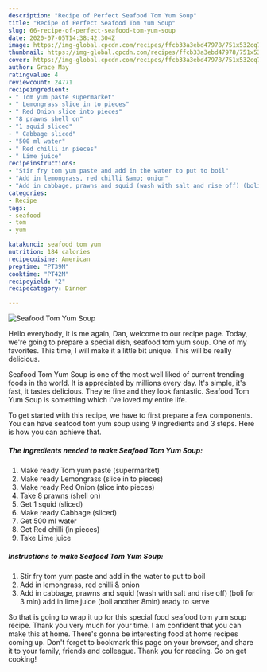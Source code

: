 ```yaml
---
description: "Recipe of Perfect Seafood Tom Yum Soup"
title: "Recipe of Perfect Seafood Tom Yum Soup"
slug: 66-recipe-of-perfect-seafood-tom-yum-soup
date: 2020-07-05T14:38:42.304Z
image: https://img-global.cpcdn.com/recipes/ffcb33a3ebd47978/751x532cq70/seafood-tom-yum-soup-recipe-main-photo.jpg
thumbnail: https://img-global.cpcdn.com/recipes/ffcb33a3ebd47978/751x532cq70/seafood-tom-yum-soup-recipe-main-photo.jpg
cover: https://img-global.cpcdn.com/recipes/ffcb33a3ebd47978/751x532cq70/seafood-tom-yum-soup-recipe-main-photo.jpg
author: Grace May
ratingvalue: 4
reviewcount: 24771
recipeingredient:
- " Tom yum paste supermarket"
- " Lemongrass slice in to pieces"
- " Red Onion slice into pieces"
- "8 prawns shell on"
- "1 squid sliced"
- " Cabbage sliced"
- "500 ml water"
- " Red chilli in pieces"
- " Lime juice"
recipeinstructions:
- "Stir fry tom yum paste and add in the water to put to boil"
- "Add in lemongrass, red chilli &amp; onion"
- "Add in cabbage, prawns and squid (wash with salt and rise off) (boli for 3 min) add in lime juice (boil another 8min) ready to serve"
categories:
- Recipe
tags:
- seafood
- tom
- yum

katakunci: seafood tom yum 
nutrition: 184 calories
recipecuisine: American
preptime: "PT39M"
cooktime: "PT42M"
recipeyield: "2"
recipecategory: Dinner

---
```



![Seafood Tom Yum Soup](https://img-global.cpcdn.com/recipes/ffcb33a3ebd47978/751x532cq70/seafood-tom-yum-soup-recipe-main-photo.jpg)

Hello everybody, it is me again, Dan, welcome to our recipe page. Today, we're going to prepare a special dish, seafood tom yum soup. One of my favorites. This time, I will make it a little bit unique. This will be really delicious.

Seafood Tom Yum Soup is one of the most well liked of current trending foods in the world. It is appreciated by millions every day. It's simple, it's fast, it tastes delicious. They're fine and they look fantastic. Seafood Tom Yum Soup is something which I've loved my entire life.




To get started with this recipe, we have to first prepare a few components. You can have seafood tom yum soup using 9 ingredients and 3 steps. Here is how you can achieve that.

<!--inarticleads1-->

##### The ingredients needed to make Seafood Tom Yum Soup:

1. Make ready  Tom yum paste (supermarket)
1. Make ready  Lemongrass (slice in to pieces)
1. Make ready  Red Onion (slice into pieces)
1. Take 8 prawns (shell on)
1. Get 1 squid (sliced)
1. Make ready  Cabbage (sliced)
1. Get 500 ml water
1. Get  Red chilli (in pieces)
1. Take  Lime juice




<!--inarticleads2-->

##### Instructions to make Seafood Tom Yum Soup:

1. Stir fry tom yum paste and add in the water to put to boil
1. Add in lemongrass, red chilli &amp; onion
1. Add in cabbage, prawns and squid (wash with salt and rise off) (boli for 3 min) add in lime juice (boil another 8min) ready to serve




So that is going to wrap it up for this special food seafood tom yum soup recipe. Thank you very much for your time. I am confident that you can make this at home. There's gonna be interesting food at home recipes coming up. Don't forget to bookmark this page on your browser, and share it to your family, friends and colleague. Thank you for reading. Go on get cooking!
